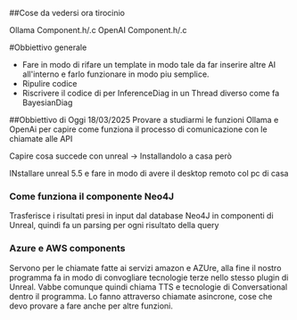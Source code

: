 ##Cose da vedersi ora tirocinio

Ollama Component.h/.c
OpenAI Component.h/.c

#Obbiettivo generale

- Fare in modo di rifare un template in modo tale da far inserire altre AI all'interno e farlo funzionare in modo piu semplice.
- Ripulire codice
- Riscrivere il codice di per InferenceDiag in un Thread diverso come fa BayesianDiag


##Obbiettivo di Oggi 18/03/2025
Provare a studiarmi le funzioni Ollama e OpenAi per capire come funziona il processo di comunicazione con le chiamate alle API

Capire cosa succede con unreal -> Installandolo a casa però

INstallare unreal 5.5 e fare in modo di avere il desktop remoto col pc di casa
### Come funziona il componente Neo4J 

Trasferisce i risultati presi in input dal database Neo4J in componenti di Unreal, quindi fa un parsing per ogni risultato della query

### Azure e AWS components

Servono per le chiamate fatte ai servizi amazon e AZUre, alla fine il nostro programma fa in modo di convogliare tecnologie terze nello stesso plugin di Unreal. Vabbe comunque quindi chiama TTS e tecnologie di Conversational dentro il programma. Lo fanno attraverso chiamate asincrone, cose che devo provare a fare anche per altre funzioni. 

